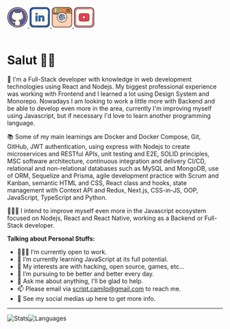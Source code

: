 <a href="https://github.com/scriptcamilo" target="_blank">
  <img src="./assets/github.svg" width="48px" height="48px">
</a>
<a href="https://www.linkedin.com/in/script-camilo/" target="_blank">
  <img src="./assets/linkedin.svg" width="48px" height="48px">
</a>
<a href="https://www.instagram.com/scriptcamilo/" target="_blank">
  <img src="./assets/instagram.svg" width="48px" height="48px">
</a> 
<a href="https://www.youtube.com/channel/UC_WE22UpNW3zyDSWtiX2ufw" target="_blank">
  <img src="./assets/youtube.svg" width="48px" height="48px">
</a> 


<br />
<br />

<h1>Salut 🖖🏽</h1>

💼 I'm a Full-Stack developer with knowledge in web development technologies using React and Nodejs. My biggest professional experience was working with Frontend and I learned a lot using Design System and Monorepo. Nowadays I am looking to work a little more with Backend and be able to develop even more in the area, currently I'm improving myself using Javascript, but if necessary I'd love to learn another programming language.

📚 Some of my main learnings are Docker and Docker Compose, Git, GitHub, JWT authentication, using express with Nodejs to create microservices and RESTful APIs, unit testing and E2E, SOLID principles, MSC software architecture, continuous integration and delivery CI/CD, relational and non-relational databases such as MySQL and MongoDB, use of ORM, Sequelize and Prisma, agile development practice with Scrum and Kanban, semantic HTML and CSS, React class and hooks, state management with Context API and Redux, Next.js, CSS-in-JS, OOP, JavaScript, TypeScript and Python.

👨🏽‍💻 I intend to improve myself even more in the Javascript ecosystem focused on Nodejs, React and React Native, working as a Backend or Full-Stack developer.

<!-- <img align="right" alt="GIF" src="./assets/github.gif" width="400px" /> -->

**Talking about Personal Stuffs:**


- 👨🏽‍💻 I’m currently open to work.
- 🌱 I’m currently learning JavaScript at its full potential.
- 🤔 My interests are with hacking, open source, games, etc...
- 💼 I’m pursuing to be better and better every day.
- 💬 Ask me about anything, I'll be glad to help.
- 📫 Please email via script.camilo@gmail.com to reach me.
- 📝 See my social medias up here to get more info.

<hr/>

<div style="display: flex; ">
  <img height="180em" src="https://github-readme-stats.vercel.app/api?username=scriptcamilo&count_private=true&show_icons=true&theme=radical" alt="Stats"/>

  <img height="180em" src="https://github-readme-stats.vercel.app/api/top-langs/?username=scriptcamilo&layout=compact&theme=radical&langs_count=6" alt="Languages"/>
</div>
